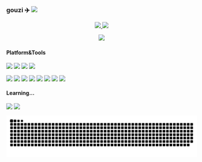 <!-- ### Hi there 👋 -->

<!--
**gouzil/gouzil** is a ✨ _special_ ✨ repository because its `README.md` (this file) appears on your GitHub profile.

Here are some ideas to get you started:

- 🔭 I’m currently working on ...
- 🌱 I’m currently learning ...
- 👯 I’m looking to collaborate on ...
- 🤔 I’m looking for help with ...
- 💬 Ask me about ...
- 📫 How to reach me: ...
- 😄 Pronouns: ...
- ⚡ Fun fact: ...
-->

### gouzi ✈️ ![](https://views.whatilearened.today/views/github/gouzil/gouzil.svg)

<p align="center">
  <a href="#">
    <img src="https://github-readme-stats.vercel.app/api?username=gouzil&show_icons=true&line_height=21&show_icons=true&theme=vue&hide_border=true"/>
    <img src="https://github-readme-stats.vercel.app/api/top-langs/?username=gouzil&show_icons=true&layout=compact&theme=vue&hide_border=true&hide=html,css"/>
  </a>
</p>

<p align="center">
  <a href="#">
    <img src="http://github-readme-streak-stats.herokuapp.com?user=gouzil&theme=vue"/>
  </a>
</p>

#### Platform&Tools

[![](https://img.shields.io/badge/macOS-Big%20Sur-d0d1d4?style=flat-square&logo=Apple)]([https://](https://www.apple.com/macos/))
[![](https://img.shields.io/badge/Ubuntu-20.04%20Server%20LTS-E95420?style=flat-square&logo=Ubuntu)](https://ubuntu.com/)
[![](https://img.shields.io/badge/Centos-7.9%202009-a14f8c?style=flat-square&logo=centos)](https://grafana.com/)
[![](https://img.shields.io/badge/IDE-Visual%20Studio%20Code-blue?style=flat-square&logo=Visual-Studio-Code)](https://code.visualstudio.com/)

[![](https://img.shields.io/badge/-Golang-00ADD8?style=flat-square&logo=go&logoColor=ffffff)](https://golang.org/)
[![](https://img.shields.io/badge/-python-254d70?style=flat-square&logo=python&logoColor=ffffff)](https://www.python.org/)
[![](https://img.shields.io/badge/-Docker-2496ED?style=flat-square&logo=Docker&logoColor=ffffff)](https://www.docker.com/)
[![](https://img.shields.io/badge/jenkins-f5e0c7?style=flat-square&logo=jenkins)](https://www.jenkins.io/)
[![](https://img.shields.io/badge/grafana-000000?style=flat-square&logo=grafana)](https://grafana.com/)
[![](https://img.shields.io/badge/-Nginx-269539?style=flat-square&logo=Nginx&logoColor=ffffff)](https://nginx.org/)
[![](https://img.shields.io/badge/Mysql-00758f?style=flat-square&logo=mysql&logoColor=ffffff)](https://www.mysql.com/)
[![](https://img.shields.io/badge/-Git-%23F05032?style=flat-square&logo=git&logoColor=ffffff)](https://www.mysql.com/)

#### Learning...
[![](https://img.shields.io/badge/-Kubernetes-326CE5?style=flat-square&logo=Kubernetes&logoColor=ffffff)](https://kubernetes.io/)
[![](https://img.shields.io/badge/-istio-466bb0?style=flat-square&logo=data:image/svg+xml;base64,PHN2ZyB4bWxucz0iaHR0cDovL3d3dy53My5vcmcvMjAwMC9zdmciIHZlcnNpb249IjEuMSIgdmlld0JveD0iMCAwIDMyMCAzMjAiPjxnIGlkPSJsb2dvIiBmaWxsPSIjZmZmIj48cG9seWdvbiBpZD0iaHVsbCIgcG9pbnRzPSI4MCAyNTAgMjQwIDI1MCAxNDAgMjgwIDgwIDI1MCIvPjxwb2x5Z29uIGlkPSJtYWluc2FpbCIgcG9pbnRzPSI4MCAyNDAgMTQwIDIzMCAxNDAgMTIwIDgwIDI0MCIvPjxwb2x5Z29uIGlkPSJoZWFkc2FpbCIgcG9pbnRzPSIxNTAgMjMwIDI0MCAyNDAgMTUwIDQwIDE1MCAyMzAiLz48L2c+PC9zdmc+&logoColor=ffffff)](https://istio.io/)

![](https://raw.githubusercontent.com/gouzil/gouzil/output/github-contribution-grid-snake.svg)